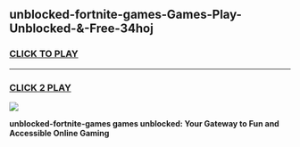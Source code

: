 
## unblocked-fortnite-games-Games-Play-Unblocked-&-Free-34hoj
<h3>
<a href="https://premium76.site?title=unblocked-fortnite-games&ref=24A">CLICK TO PLAY</a></h3>
<hr>

<h3>
<a href="https://premium76.site?title=unblocked-fortnite-games&ref=24A">CLICK 2 PLAY</a>
  
</h3>

<a href="https://premium76.site?title=unblocked-fortnite-games&ref=24A"><img src="https://clearcache.store/games.png"></a>


**unblocked-fortnite-games games unblocked: Your Gateway to Fun and Accessible Online Gaming**
